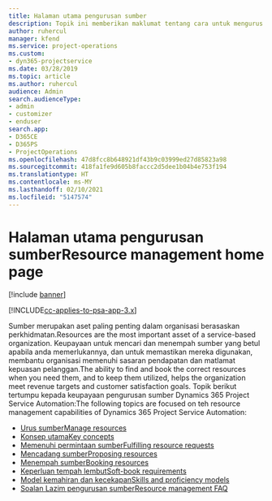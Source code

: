 ```yaml
---
title: Halaman utama pengurusan sumber
description: Topik ini memberikan maklumat tentang cara untuk mengurus sumber.
author: ruhercul
manager: kfend
ms.service: project-operations
ms.custom:
- dyn365-projectservice
ms.date: 03/28/2019
ms.topic: article
ms.author: ruhercul
audience: Admin
search.audienceType:
- admin
- customizer
- enduser
search.app:
- D365CE
- D365PS
- ProjectOperations
ms.openlocfilehash: 47d8fcc8b648921df43b9c03999ed27d85823a98
ms.sourcegitcommit: 418fa1fe9d605b8faccc2d5dee1b04b4e753f194
ms.translationtype: HT
ms.contentlocale: ms-MY
ms.lasthandoff: 02/10/2021
ms.locfileid: "5147574"
---
```

# <a name="resource-management-home-page"></a><span data-ttu-id="fa646-103">Halaman utama pengurusan sumber</span><span class="sxs-lookup"><span data-stu-id="fa646-103">Resource management home page</span></span>

[!include [banner](../includes/psa-now-project-operations.md)]

[!INCLUDE[cc-applies-to-psa-app-3.x](../includes/cc-applies-to-psa-app-3x.md)]

<span data-ttu-id="fa646-104">Sumber merupakan aset paling penting dalam organisasi berasaskan perkhidmatan.</span><span class="sxs-lookup"><span data-stu-id="fa646-104">Resources are the most important asset of a service-based organization.</span></span> <span data-ttu-id="fa646-105">Keupayaan untuk mencari dan menempah sumber yang betul apabila anda memerlukannya, dan untuk memastikan mereka digunakan, membantu organisasi memenuhi sasaran pendapatan dan matlamat kepuasan pelanggan.</span><span class="sxs-lookup"><span data-stu-id="fa646-105">The ability to find and book the correct resources when you need them, and to keep them utilized, helps the organization meet revenue targets and customer satisfaction goals.</span></span> <span data-ttu-id="fa646-106">Topik berikut tertumpu kepada keupayaan pengurusan sumber Dynamics 365 Project Service Automation:</span><span class="sxs-lookup"><span data-stu-id="fa646-106">The following topics are focused on teh resource management capabilities of Dynamics 365 Project Service Automation:</span></span>

- [<span data-ttu-id="fa646-107">Urus sumber</span><span class="sxs-lookup"><span data-stu-id="fa646-107">Manage resources</span></span>](manage-resources.md)
- [<span data-ttu-id="fa646-108">Konsep utama</span><span class="sxs-lookup"><span data-stu-id="fa646-108">Key concepts</span></span>](reports-key-concepts.md)
- [<span data-ttu-id="fa646-109">Memenuhi permintaan sumber</span><span class="sxs-lookup"><span data-stu-id="fa646-109">Fulfilling resource requests</span></span>](resource-management-fulfill-requests.md)
- [<span data-ttu-id="fa646-110">Mencadang sumber</span><span class="sxs-lookup"><span data-stu-id="fa646-110">Proposing resources</span></span>](resource-management-propose-resources.md)
- [<span data-ttu-id="fa646-111">Menempah sumber</span><span class="sxs-lookup"><span data-stu-id="fa646-111">Booking resources</span></span>](resource-management-book-resources-scheduleboard.md)
- [<span data-ttu-id="fa646-112">Keperluan tempah lembut</span><span class="sxs-lookup"><span data-stu-id="fa646-112">Soft-book requirements</span></span>](resource-management-softbook-requirements.md)
- [<span data-ttu-id="fa646-113">Model kemahiran dan kecekapan</span><span class="sxs-lookup"><span data-stu-id="fa646-113">Skills and proficiency models</span></span>](resource-management-skills-proficiency.md)
- [<span data-ttu-id="fa646-114">Soalan Lazim pengurusan sumber</span><span class="sxs-lookup"><span data-stu-id="fa646-114">Resource management FAQ</span></span>](resource-management-faq.md)
